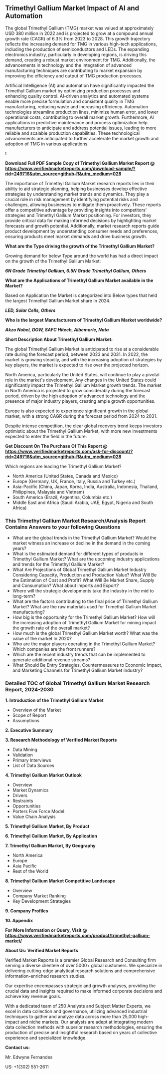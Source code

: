 <h2>Trimethyl Gallium Market Impact of AI and Automation</h2><p>The global Trimethyl Gallium (TMG) market was valued at approximately USD 380 million in 2022 and is projected to grow at a compound annual growth rate (CAGR) of 6.3% from 2023 to 2028. This growth trajectory reflects the increasing demand for TMG in various high-tech applications, including the production of semiconductors and LEDs. The expanding electronics industry, particularly in developing regions, is driving this demand, creating a robust market environment for TMG. Additionally, the advancements in technology and the integration of advanced manufacturing techniques are contributing to market expansion by improving the efficiency and output of TMG production processes.</p><p>Artificial Intelligence (AI) and automation have significantly impacted the Trimethyl Gallium market by optimizing production processes and enhancing quality control. AI-driven analytics and automated systems enable more precise formulation and consistent quality in TMG manufacturing, reducing waste and increasing efficiency. Automation technologies streamline production lines, minimize human error, and lower operational costs, contributing to overall market growth. Furthermore, AI applications in predictive maintenance and process optimization help manufacturers to anticipate and address potential issues, leading to more reliable and scalable production capabilities. These technological advancements are anticipated to further accelerate the market growth and adoption of TMG in various applications.</p>t</p><p id="" class=""><strong>Download Full PDF Sample Copy of Trimethyl Gallium Market Report @ <a href="https://www.verifiedmarketreports.com/download-sample/?rid=249716&utm_source=github-R&utm_medium=028" target="_blank">https://www.verifiedmarketreports.com/download-sample/?rid=249716&utm_source=github-R&utm_medium=028</a></strong></p><p>The importance of&nbsp;Trimethyl Gallium Market research reports lies in their ability to aid strategic planning, helping businesses develop effective strategies by understanding market trends and dynamics. They play a crucial role in risk management by identifying potential risks and challenges, allowing businesses to mitigate them proactively. These reports offer a competitive advantage by providing insights into competitors' strategies and Trimethyl Gallium Market positioning. For investors, they provide critical data for making informed decisions by highlighting market forecasts and growth potential. Additionally, market research reports guide product development by understanding consumer needs and preferences, ensuring products meet market demands and drive business growth.</p><p><strong>What are the&nbsp;Type driving the growth of the Trimethyl Gallium Market?</strong></p><p id="" class="">Growing demand for below Type around the world has had a direct impact on the growth of the Trimethyl Gallium Market:</p><em><strong>6N Grade Trimethyl Gallium, 6.5N Grade Trimethyl Gallium, Others</strong></em></p><strong>What are the&nbsp;Applications&nbsp;of Trimethyl Gallium Market available in the Market?</strong></p><p id="" class="">Based on Application the Market is categorized into Below types that held the largest Trimethyl Gallium Market share In 2024.</p><em><strong>LED, Solar Cells, Others</strong></em></p><strong>Who is the largest Manufacturers of Trimethyl Gallium Market worldwide?</strong></p><p><em><strong>Akzo Nobel, DOW, SAFC Hitech, Albemarle, Nata</strong></em></p><p id="" class=""><strong>Short Description About Trimethyl Gallium Market:</strong></p><p>The global Trimethyl Gallium Market is anticipated to rise at a considerable rate during the forecast period, between 2023 and 2031. In 2022, the market is growing steadily, and with the increasing adoption of strategies by key players, the market is expected to rise over the projected horizon.</p><p>North America, particularly the United States, will continue to play a pivotal role in the market's development. Any changes in the United States could significantly impact the Trimethyl Gallium Market growth trends. The market in North America is projected to grow considerably during the forecast period, driven by the high adoption of advanced technology and the presence of major industry players, creating ample growth opportunities.</p><p>Europe is also expected to experience significant growth in the global market, with a strong CAGR during the forecast period from 2024 to 2031.</p><p>Despite intense competition, the clear global recovery trend keeps investors optimistic about the Trimethyl Gallium Market, with more new investments expected to enter the field in the future.</p><p id="" class=""><strong>Get Discount On The Purchase Of This Report @ <a href="https://www.verifiedmarketreports.com/ask-for-discount/?rid=249716&utm_source=github-R&utm_medium=028" target="_blank">https://www.verifiedmarketreports.com/ask-for-discount/?rid=249716&utm_source=github-R&utm_medium=028</a></strong></p>Which regions are leading the Trimethyl Gallium Market?</p><ul><li>North America (United States, Canada and Mexico)</li><li>Europe (Germany, UK, France, Italy, Russia and Turkey etc.)</li><li>Asia-Pacific (China, Japan, Korea, India, Australia, Indonesia, Thailand, Philippines, Malaysia and Vietnam)</li><li>South America (Brazil, Argentina, Columbia etc.)</li><li>Middle East and Africa (Saudi Arabia, UAE, Egypt, Nigeria and South Africa)</li></ul><h3 id="" class="">This Trimethyl Gallium Market Research/Analysis Report Contains Answers to your following Questions</h3><ul><li>What are the global trends in the Trimethyl Gallium Market? Would the market witness an increase or decline in the demand in the coming years?</li><li>What is the estimated demand for different types of products in Trimethyl Gallium Market? What are the upcoming industry applications and trends for the Trimethyl Gallium Market?</li><li>What Are Projections of Global Trimethyl Gallium Market Industry Considering Capacity, Production and Production Value? What Will Be the Estimation of Cost and Profit? What Will Be Market Share, Supply and Consumption? What about imports and Export?</li><li>Where will the strategic developments take the industry in the mid to long-term?</li><li>What are the factors contributing to the final price of Trimethyl Gallium Market? What are the raw materials used for Trimethyl Gallium Market manufacturing?</li><li>How big is the opportunity for the Trimethyl Gallium Market? How will the increasing adoption of Trimethyl Gallium Market for mining impact the growth rate of the overall market?</li><li>How much is the global Trimethyl Gallium Market worth? What was the value of the market In 2020?</li><li>Who are the major players operating in the Trimethyl Gallium Market? Which companies are the front runners?</li><li>Which are the recent industry trends that can be implemented to generate additional revenue streams?</li><li>What Should Be Entry Strategies, Countermeasures to Economic Impact, and Marketing Channels for Trimethyl Gallium Market Industry?</li></ul><h3 id="" class="">Detailed TOC of Global Trimethyl Gallium Market Research Report, 2024-2030</h3><p id="" class=""><strong>1. Introduction of the Trimethyl Gallium Market</strong></p><ul><li>Overview of the Market</li><li>Scope of Report</li><li>Assumptions</li></ul><p id="" class=""><strong>2. Executive Summary</strong></p><p id="" class=""><strong>3. Research Methodology of Verified Market Reports</strong></p><ul><li>Data Mining</li><li>Validation</li><li>Primary Interviews</li><li>List of Data Sources</li></ul><p id="" class=""><strong>4. Trimethyl Gallium Market Outlook</strong></p><ul><li>Overview</li><li>Market Dynamics</li><li>Drivers</li><li>Restraints</li><li>Opportunities</li><li>Porters Five Force Model</li><li>Value Chain Analysis</li></ul><p id="" class=""><strong>5. Trimethyl Gallium Market, By Product</strong></p><p id="" class=""><strong>6. Trimethyl Gallium Market, By Application</strong></p><p id="" class=""><strong>7. Trimethyl Gallium Market, By Geography</strong></p><ul><li>North America</li><li>Europe</li><li>Asia Pacific</li><li>Rest of the World</li></ul><p id="" class=""><strong>8. Trimethyl Gallium Market Competitive Landscape</strong></p><ul><li>Overview</li><li>Company Market Ranking</li><li>Key Development Strategies</li></ul><p id="" class=""><strong>9. Company Profiles</strong></p><p id="" class=""><strong>10. Appendix</strong></p><p id="" class=""><strong>For More Information or Query, Visit @ <a href="https://www.verifiedmarketreports.com/product/trimethyl-gallium-market/" target="_blank">https://www.verifiedmarketreports.com/product/trimethyl-gallium-market/</a></strong></p><p id="" class=""><strong>About Us: Verified Market Reports</strong></p><p id="" class="">Verified Market Reports is a premier Global Research and Consulting firm serving a diverse clientele of over 5000+ global customers. We specialize in delivering cutting-edge analytical research solutions and comprehensive information-enriched research studies.</p><p id="" class="">Our expertise encompasses strategic and growth analyses, providing the crucial data and insights required to make informed corporate decisions and achieve key revenue goals.</p><p id="" class="">With a dedicated team of 250 Analysts and Subject Matter Experts, we excel in data collection and governance, utilizing advanced industrial techniques to gather and analyze data across more than 25,000 high-impact and niche markets. Our analysts are adept at integrating modern data collection methods with superior research methodologies, ensuring the production of precise and insightful research based on years of collective experience and specialized knowledge.</p><p id="" class=""><strong>Contact us:</strong></p><p id="" class="">Mr. Edwyne Fernandes</p><p id="" class="">US: +1(302) 551-2611</p>